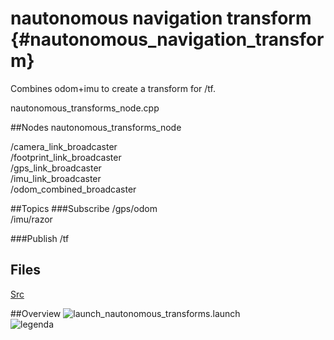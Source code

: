 # nautonomous navigation transform {#nautonomous_navigation_transform}
Combines odom+imu to create a transform for /tf.


nautonomous_transforms_node.cpp

##Nodes
nautonomous_transforms_node

/camera_link_broadcaster <br />
/footprint_link_broadcaster <br />
/gps_link_broadcaster <br />
/imu_link_broadcaster <br />
/odom_combined_broadcaster

##Topics
###Subscribe
/gps/odom
<br />
/imu/razor

###Publish
/tf

## Files
[Src](../../doxygen_nautonomous/html/dir_5f483fb73a60372554ae375b13d59e7b.html)

##Overview
![launch_nautonomous_transforms.launch](../images/launch_nautonomous_transforms.png)
<br />
![legenda](../images/legenda.png)
